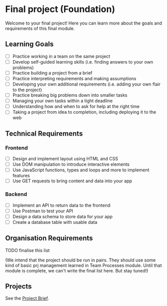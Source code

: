 # Final project (Foundation)

Welcome to your final project! Here you can learn more about the goals and requirements of this final module.

## Learning Goals

- [ ] Practice working in a team on the same project
- [ ] Develop self-guided learning skills (i.e. finding answers to your own problems)
- [ ] Practice building a project from a brief
- [ ] Practice interpreting requirements and making assumptions
- [ ] Developing your own additional requirements (i.e. adding your own flair to the project)
- [ ] Practice breaking big problems down into smaller tasks
- [ ] Managing your own tasks within a tight deadline
- [ ] Understanding how and when to ask for help at the right time
- [ ] Taking a project from idea to completion, including deploying it to the web

## Technical Requirements

### Frontend

- [ ] Design and implement layout using HTML and CSS
- [ ] Use DOM manipulation to introduce interactive elements
- [ ] Use JavaScript functions, types and loops and more to implement features
- [ ] Use GET requests to bring content and data into your app

### Backend

- [ ] Implement an API to return data to the frontend
- [ ] Use Postman to test your API
- [ ] Design a data schema to store data for your app
- [ ] Create a database table with usable data

## Organisation Requirements

TODO finalise this list

(We intend that the project should be run in pairs. They should use some kind of basic prj management learned in Team Processes module. Until that module is complete, we can't write the final list here. But stay tuned!)

## Projects

See the [Project Brief](./project-brief.md).
